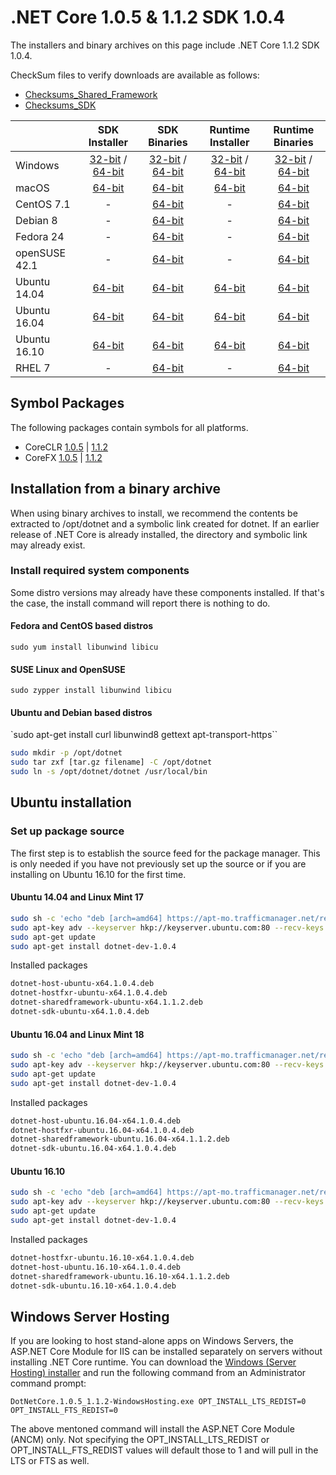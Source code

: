# .NET Core 1.0.5 & 1.1.2 SDK 1.0.4

The installers and binary archives on this page include .NET Core 1.1.2 SDK 1.0.4.

CheckSum files to verify downloads are available as follows:

* [Checksums_Shared_Framework](https://builds.dotnet.microsoft.com/dotnet/checksums/1.0.5-1.1.2-sharedfx-SHA.txt)
* [Checksums_SDK](https://builds.dotnet.microsoft.com/dotnet/checksums/1.0.4-SDK-SHA.txt)

|                         | SDK Installer                                        | SDK Binaries                                        | Runtime Installer | Runtime Binaries |
| ----------------------- | :----------------------------------------------: | :----------------------------------------------:| :--: | :--: |
| Windows                 | [32-bit](https://download.microsoft.com/download/B/9/F/B9F1AF57-C14A-4670-9973-CDF47209B5BF/dotnet-dev-win-x86.1.0.4.exe) / [64-bit](https://download.microsoft.com/download/B/9/F/B9F1AF57-C14A-4670-9973-CDF47209B5BF/dotnet-dev-win-x64.1.0.4.exe)  | [32-bit](https://download.microsoft.com/download/E/7/8/E782433E-7737-4E6C-BFBF-290A0A81C3D7/dotnet-dev-win-x86.1.0.4.zip) / [64-bit](https://download.microsoft.com/download/E/7/8/E782433E-7737-4E6C-BFBF-290A0A81C3D7/dotnet-dev-win-x64.1.0.4.zip) | [32-bit](https://download.microsoft.com/download/D/0/2/D028801E-0802-43C8-9F9F-C7DB0A39B344/dotnet-win-x86.1.1.2.exe) / [64-bit](https://download.microsoft.com/download/D/0/2/D028801E-0802-43C8-9F9F-C7DB0A39B344/dotnet-win-x64.1.1.2.exe) | [32-bit](https://download.microsoft.com/download/D/7/A/D7A9E4E9-5D25-4F0C-B071-210CB8267943/dotnet-win-x86.1.1.2.zip) / [64-bit](https://download.microsoft.com/download/D/7/A/D7A9E4E9-5D25-4F0C-B071-210CB8267943/dotnet-win-x64.1.1.2.zip) |
| macOS                   | [64-bit](https://download.microsoft.com/download/B/9/F/B9F1AF57-C14A-4670-9973-CDF47209B5BF/dotnet-dev-osx-x64.1.0.4.pkg)  | [64-bit](https://download.microsoft.com/download/E/7/8/E782433E-7737-4E6C-BFBF-290A0A81C3D7/dotnet-dev-osx-x64.1.0.4.tar.gz)                          | [64-bit](https://download.microsoft.com/download/D/0/2/D028801E-0802-43C8-9F9F-C7DB0A39B344/dotnet-osx-x64.1.1.2.pkg) | [64-bit](https://download.microsoft.com/download/D/7/A/D7A9E4E9-5D25-4F0C-B071-210CB8267943/dotnet-osx-x64.1.1.2.tar.gz) |
| CentOS 7.1              | -                                                         | [64-bit](https://download.microsoft.com/download/E/7/8/E782433E-7737-4E6C-BFBF-290A0A81C3D7/dotnet-dev-centos-x64.1.0.4.tar.gz)                          | - | [64-bit](https://download.microsoft.com/download/D/7/A/D7A9E4E9-5D25-4F0C-B071-210CB8267943/dotnet-centos-x64.1.1.2.tar.gz) |
| Debian 8                | -                                                         | [64-bit](https://download.microsoft.com/download/E/7/8/E782433E-7737-4E6C-BFBF-290A0A81C3D7/dotnet-dev-debian-x64.1.0.4.tar.gz)                          | - | [64-bit](https://download.microsoft.com/download/D/7/A/D7A9E4E9-5D25-4F0C-B071-210CB8267943/dotnet-debian-x64.1.1.2.tar.gz) |
| Fedora 24               | -                                                         | [64-bit](https://download.microsoft.com/download/E/7/8/E782433E-7737-4E6C-BFBF-290A0A81C3D7/dotnet-dev-fedora.24-x64.1.0.4.tar.gz)                          | - | [64-bit](https://download.microsoft.com/download/D/7/A/D7A9E4E9-5D25-4F0C-B071-210CB8267943/dotnet-fedora.24-x64.1.1.2.tar.gz) |
| openSUSE 42.1           | -                                                         | [64-bit](https://download.microsoft.com/download/E/7/8/E782433E-7737-4E6C-BFBF-290A0A81C3D7/dotnet-dev-opensuse.42.1-x64.1.0.4.tar.gz)                          | - | [64-bit](https://download.microsoft.com/download/D/7/A/D7A9E4E9-5D25-4F0C-B071-210CB8267943/dotnet-opensuse.42.1-x64.1.1.2.tar.gz) |
| Ubuntu 14.04            | [64-bit](https://download.microsoft.com/download/B/9/F/B9F1AF57-C14A-4670-9973-CDF47209B5BF/dotnet-sdk-ubuntu-x64.1.0.4.deb) | [64-bit](https://download.microsoft.com/download/E/7/8/E782433E-7737-4E6C-BFBF-290A0A81C3D7/dotnet-dev-ubuntu-x64.1.0.4.tar.gz)                          | [64-bit](https://download.microsoft.com/download/D/0/2/D028801E-0802-43C8-9F9F-C7DB0A39B344/dotnet-sharedframework-ubuntu-x64.1.1.2.deb) | [64-bit](https://download.microsoft.com/download/D/7/A/D7A9E4E9-5D25-4F0C-B071-210CB8267943/dotnet-ubuntu-x64.1.1.2.tar.gz) |
| Ubuntu 16.04            | [64-bit](https://download.microsoft.com/download/B/9/F/B9F1AF57-C14A-4670-9973-CDF47209B5BF/dotnet-sdk-ubuntu.16.04-x64.1.0.4.deb) | [64-bit](https://download.microsoft.com/download/E/7/8/E782433E-7737-4E6C-BFBF-290A0A81C3D7/dotnet-dev-ubuntu.16.04-x64.1.0.4.tar.gz)                          | [64-bit](https://download.microsoft.com/download/D/0/2/D028801E-0802-43C8-9F9F-C7DB0A39B344/dotnet-sharedframework-ubuntu.16.04-x64.1.1.2.deb) | [64-bit](https://download.microsoft.com/download/D/7/A/D7A9E4E9-5D25-4F0C-B071-210CB8267943/dotnet-ubuntu.16.04-x64.1.1.2.tar.gz) |
| Ubuntu 16.10            | [64-bit](https://download.microsoft.com/download/B/9/F/B9F1AF57-C14A-4670-9973-CDF47209B5BF/dotnet-sdk-ubuntu.16.10-x64.1.0.4.deb) | [64-bit](https://download.microsoft.com/download/E/7/8/E782433E-7737-4E6C-BFBF-290A0A81C3D7/dotnet-dev-ubuntu.16.10-x64.1.0.4.tar.gz)                          | [64-bit](https://download.microsoft.com/download/D/0/2/D028801E-0802-43C8-9F9F-C7DB0A39B344/dotnet-sharedframework-ubuntu.16.10-x64.1.1.2.deb) | [64-bit](https://download.microsoft.com/download/D/7/A/D7A9E4E9-5D25-4F0C-B071-210CB8267943/dotnet-ubuntu.16.10-x64.1.1.2.tar.gz) |
| RHEL 7             | -                                                              | [64-bit](https://download.microsoft.com/download/E/7/8/E782433E-7737-4E6C-BFBF-290A0A81C3D7/dotnet-dev-rhel-x64.1.0.4.tar.gz)                          | - | [64-bit](https://download.microsoft.com/download/D/7/A/D7A9E4E9-5D25-4F0C-B071-210CB8267943/dotnet-rhel-x64.1.1.2.tar.gz) |

## Symbol Packages

The following packages contain symbols for all platforms.

* CoreCLR [1.0.5](https://download.microsoft.com/download/E/A/9/EA914718-1550-467F-AEA7-2045525D4469/coreclr-1.0.5-symbols.zip) | [1.1.2](https://download.microsoft.com/download/4/D/8/4D8FFC29-5628-4D0F-A5D2-24E789FA275E/coreclr-1.1.2-symbols.zip )
* CoreFX [1.0.5](https://download.microsoft.com/download/E/A/9/EA914718-1550-467F-AEA7-2045525D4469/corefx-1.0.5-symbols.zip) | [1.1.2](https://download.microsoft.com/download/4/D/8/4D8FFC29-5628-4D0F-A5D2-24E789FA275E/corefx-1.1.2-symbols.zip )

## Installation from a binary archive

When using binary archives to install, we recommend the contents be extracted to /opt/dotnet and a symbolic link created for dotnet. If an earlier release of .NET Core is already installed, the directory and symbolic link may already exist.

### Install required system components

Some distro versions may already have these components installed. If that's the case, the install command will report there is nothing to do.

#### Fedora and CentOS based distros

`sudo yum install libunwind libicu`

#### SUSE Linux and OpenSUSE

`sudo zypper install libunwind libicu`

#### Ubuntu and Debian based distros

`sudo apt-get install curl libunwind8 gettext apt-transport-https``

```bash
sudo mkdir -p /opt/dotnet
sudo tar zxf [tar.gz filename] -C /opt/dotnet
sudo ln -s /opt/dotnet/dotnet /usr/local/bin
```

## Ubuntu installation

### Set up package source

The first step is to establish the source feed for the package manager. This is only needed if you have not previously set up the source or if you are installing on Ubuntu 16.10 for the first time.

#### Ubuntu 14.04 and Linux Mint 17

```bash
sudo sh -c 'echo "deb [arch=amd64] https://apt-mo.trafficmanager.net/repos/dotnet-release/ trusty main" > /etc/apt/sources.list.d/dotnetdev.list'
sudo apt-key adv --keyserver hkp://keyserver.ubuntu.com:80 --recv-keys 417A0893
sudo apt-get update
sudo apt-get install dotnet-dev-1.0.4
```

Installed packages

```bash
dotnet-host-ubuntu-x64.1.0.4.deb
dotnet-hostfxr-ubuntu-x64.1.0.4.deb
dotnet-sharedframework-ubuntu-x64.1.1.2.deb
dotnet-sdk-ubuntu-x64.1.0.4.deb
```

#### Ubuntu 16.04 and Linux Mint 18

```bash
sudo sh -c 'echo "deb [arch=amd64] https://apt-mo.trafficmanager.net/repos/dotnet-release/ xenial main" > /etc/apt/sources.list.d/dotnetdev.list'
sudo apt-key adv --keyserver hkp://keyserver.ubuntu.com:80 --recv-keys 417A0893
sudo apt-get update
sudo apt-get install dotnet-dev-1.0.4
```

Installed packages

```bash
dotnet-host-ubuntu.16.04-x64.1.0.4.deb
dotnet-hostfxr-ubuntu.16.04-x64.1.0.4.deb
dotnet-sharedframework-ubuntu.16.04-x64.1.1.2.deb
dotnet-sdk-ubuntu.16.04-x64.1.0.4.deb
```

#### Ubuntu 16.10

```bash
sudo sh -c 'echo "deb [arch=amd64] https://apt-mo.trafficmanager.net/repos/dotnet-release/ yakkety main" > /etc/apt/sources.list.d/dotnetdev.list'
sudo apt-key adv --keyserver hkp://keyserver.ubuntu.com:80 --recv-keys 417A0893
sudo apt-get update
sudo apt-get install dotnet-dev-1.0.4
```

Installed packages

```bash
dotnet-hostfxr-ubuntu.16.10-x64.1.0.4.deb
dotnet-host-ubuntu.16.10-x64.1.0.4.deb
dotnet-sharedframework-ubuntu.16.10-x64.1.1.2.deb
dotnet-sdk-ubuntu.16.10-x64.1.0.4.deb
```

## Windows Server Hosting

If you are looking to host stand-alone apps on Windows Servers, the ASP.NET Core Module for IIS can be installed separately on servers without installing .NET Core runtime. You can download the [Windows (Server Hosting) installer](https://go.microsoft.com/fwlink/?linkid=848766) and run the following command from an Administrator command prompt:

``DotNetCore.1.0.5_1.1.2-WindowsHosting.exe OPT_INSTALL_LTS_REDIST=0 OPT_INSTALL_FTS_REDIST=0``

The above mentoned command will install the ASP.NET Core Module (ANCM) only. Not specifying the OPT_INSTALL_LTS_REDIST or OPT_INSTALL_FTS_REDIST values will default those to 1 and will pull in the LTS or FTS as well.
